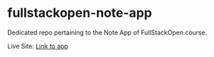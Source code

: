 # fullstackopen-note-app

Dedicated repo pertaining to the Note App of FullStackOpen course.

Live Site: [Link to app](https://khl-note-app.netlify.app/)
